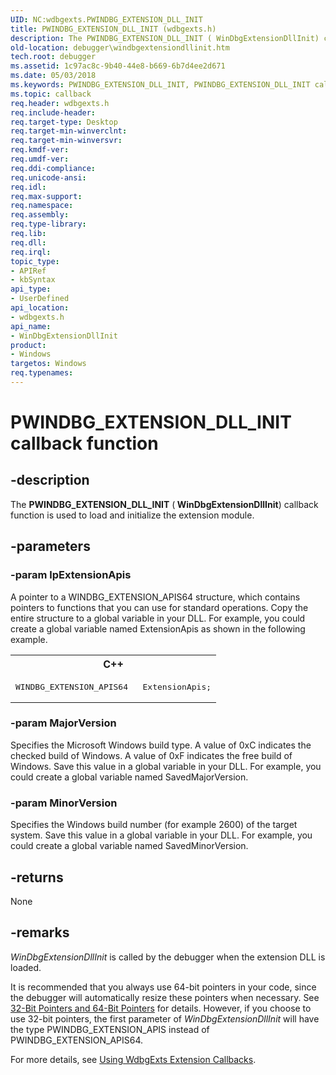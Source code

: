 ```yaml
---
UID: NC:wdbgexts.PWINDBG_EXTENSION_DLL_INIT
title: PWINDBG_EXTENSION_DLL_INIT (wdbgexts.h)
description: The PWINDBG_EXTENSION_DLL_INIT ( WinDbgExtensionDllInit) callback function is used to load and initialize the extension module.
old-location: debugger\windbgextensiondllinit.htm
tech.root: debugger
ms.assetid: 1c97ac8c-9b40-44e8-b669-6b7d4ee2d671
ms.date: 05/03/2018
ms.keywords: PWINDBG_EXTENSION_DLL_INIT, PWINDBG_EXTENSION_DLL_INIT callback, WdbgExts_Callbacks_18383848-27f2-4d4e-a5b0-c6ce27377687.xml, WinDbgExtensionDllInit, WinDbgExtensionDllInit callback function [Windows Debugging], debugger.windbgextensiondllinit, wdbgexts/WinDbgExtensionDllInit
ms.topic: callback
req.header: wdbgexts.h
req.include-header: 
req.target-type: Desktop
req.target-min-winverclnt: 
req.target-min-winversvr: 
req.kmdf-ver: 
req.umdf-ver: 
req.ddi-compliance: 
req.unicode-ansi: 
req.idl: 
req.max-support: 
req.namespace: 
req.assembly: 
req.type-library: 
req.lib: 
req.dll: 
req.irql: 
topic_type:
- APIRef
- kbSyntax
api_type:
- UserDefined
api_location:
- wdbgexts.h
api_name:
- WinDbgExtensionDllInit
product:
- Windows
targetos: Windows
req.typenames: 
---
```


# PWINDBG_EXTENSION_DLL_INIT callback function


## -description


The <b>PWINDBG_EXTENSION_DLL_INIT</b> (<b> WinDbgExtensionDllInit</b>) callback function is used to load and initialize the extension module.


## -parameters




### -param lpExtensionApis

A pointer to a WINDBG_EXTENSION_APIS64 structure, which contains  pointers to functions that you can use for standard operations. Copy the entire structure to a global variable in your DLL. For example, you could create a  global variable named ExtensionApis as shown in the following example.

<div class="code"><span codelanguage="ManagedCPlusPlus"><table>
<tr>
<th>C++</th>
</tr>
<tr>
<td>
<pre>WINDBG_EXTENSION_APIS64   ExtensionApis;</pre>
</td>
</tr>
</table></span></div>

### -param MajorVersion

Specifies the Microsoft Windows build type. A value of 0xC indicates the checked build of Windows. A value of 0xF indicates the free build of Windows.   Save this value in a global variable in your DLL. For example, you could create a global variable named SavedMajorVersion.


### -param MinorVersion

Specifies the Windows build number (for example 2600) of the target system. Save this value in a global variable in your DLL. For example, you could create a global variable named SavedMinorVersion.


## -returns



None




## -remarks



<i>WinDbgExtensionDllInit</i> is called by the debugger when the extension DLL is loaded.

It is recommended that you always use 64-bit pointers in your code, since the debugger will automatically resize these pointers when necessary. See <a href="https://msdn.microsoft.com/library/windows/hardware/ff537780">32-Bit Pointers and 64-Bit Pointers</a> for details. However, if you choose to use 32-bit pointers, the first parameter of <i>WinDbgExtensionDllInit</i> will have the type PWINDBG_EXTENSION_APIS instead of PWINDBG_EXTENSION_APIS64.

For more details, see <a href="https://msdn.microsoft.com/library/windows/hardware/ff560220">Using WdbgExts Extension Callbacks</a>.



